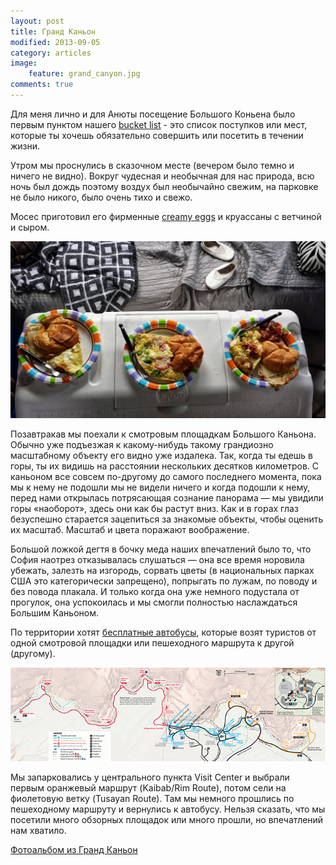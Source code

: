 ```yaml
---
layout: post
title: Гранд Каньон
modified: 2013-09-05
category: articles
image:
    feature: grand_canyon.jpg
comments: true
---
```


Для меня лично и для Анюты посещение Большого Коньена было первым пунктом
нашего [bucket list][bucketlist] - это список поступков или мест, которые ты хочешь
обязательно совершить или посетить в течении жизни.

Утром мы проснулись в сказочном месте (вечером было темно и ничего не видно).
Вокруг чудесная и необычная для нас природа, всю ночь был дождь поэтому воздух
был необычайно свежим, на парковке не было никого, было очень тихо и свежо.

Мосес приготовил его фирменные [creamy eggs][creamyeggs] и круассаны с ветчиной и сыром.

![Breakfast](/images/creamy_eggs.jpg)

Позавтракав мы поехали к смотровым площадкам Большого Каньона. Обычно уже
подъезжая к какому-нибудь такому грандиозно масштабному объекту его видно
уже издалека. Так, когда ты едешь в горы, ты их видишь на расстоянии нескольких десятков
километров. С каньоном все совсем по-другому до самого последнего момента,
пока мы к нему не подошли мы не видели ничего и когда подошли к нему, перед нами
открылась потрясающая сознание панорама — мы увидили горы
«наоборот», здесь они как бы растут вниз. Как и в горах глаз безуспешно старается
зацепиться за знакомые объекты, чтобы оценить их масштаб. Масштаб и цвета
поражают воображение.

Большой ложкой дегтя в бочку меда наших впечатлений было то, что София наотрез 
отказывалась слушаться — она все время норовила убежать, залезть на изгородь, сорвать цветы (в национальных парках США это
            категорически запрещено), попрыгать по лужам, по поводу и без повода плакала. 
И только когда она уже немного подустала от прогулок, она успокоилась и мы смогли
полностью наслаждаться Большим Каньоном.

По территории хотят [бесплатные автобусы][buses], которые возят туристов от
одной смотровой площадки или пешеходного маршрута к другой (другому). 

![Grand Canyon Bus Map](/images/2013SRsummer-guidemap688x.jpg)

Мы запарковались у центрального пункта Visit Center и выбрали первым оранжевый
маршрут (Kaibab/Rim Route), потом сели на фиолетовую ветку (Tusayan Route). 
Там мы немного прошлись по пешеходному маршруту и вернулись к автобусу. 
Нельзя сказать, что мы посетили много обзорных площадок или много прошли, 
но впечатлений нам хватило.

[Фотоальбом из Гранд Каньон][grand_photos]


[bucketlist]: http://bucketlist.org/
[creamyeggs]: http://www.thekitchn.com/how-to-make-creamy-luscious-sc-113371
[buses]: http://www.nps.gov/grca/planyourvisit/shuttle-buses.htm
[roadmap]: https://www.google.com/maps/preview#!data=!4m19!3m18!1m5!1sGrand+Canyon+Village,+AZ!2s0x8733174f95ffe325:0xb8ccc2749a229ea1!3m2!3d36.0544445!4d-112.1401108!1m1!1sLas+Vegas,+NV!2e0!3m8!1m3!1d4369874!2d-108.2029298!3d34.2692423!3m2!1i1871!2i994!4f13.1&fid=0
[kingman]: https://www.google.com/maps/preview#!data=!1m4!1m3!1d16880!2d-114.0578017!3d35.1922799!4m19!3m18!1m5!1sGrand+Canyon+Village%2C+AZ!2s0x8733174f95ffe325%3A0xb8ccc2749a229ea1!3m2!3d36.0544445!4d-112.1401108!1m1!1sLas+Vegas%2C+NV!2e0!3m8!1m3!1d4369874!2d-108.2029298!3d34.2692423!3m2!1i1871!2i994!4f13.1&fid=0
[grand_photos]: https://plus.google.com/u/0/photos/107394061315422223486/albums/5915970875630277377?authkey=CKeU_vi8gZLyIw
